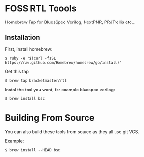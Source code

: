 # FOSS RTL Toools
Homebrew Tap for BluesSpec Verilog, NextPNR, PRJTrellis etc...

## Installation

First, install homebrew:

    $ ruby -e "$(curl -fsSL https://raw.github.com/Homebrew/homebrew/go/install)"

Get this tap:

    $ brew tap bracketmaster/rtl

Instal the tool you want, for example bluespec verilog:

    $ brew install bsc

# Building From Source
You can also build these tools from source as they
all use git VCS.

Example:

    $ brew install --HEAD bsc
